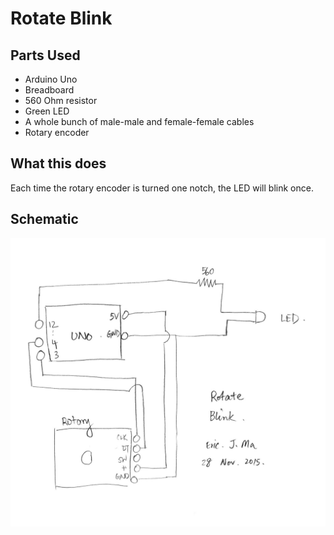 # Rotate Blink

## Parts Used

- Arduino Uno
- Breadboard
- 560 Ohm resistor
- Green LED
- A whole bunch of male-male and female-female cables
- Rotary encoder

## What this does

Each time the rotary encoder is turned one notch, the LED will blink once.

## Schematic

![Circuit schematic][circuit]

[circuit]: circuit.jpg